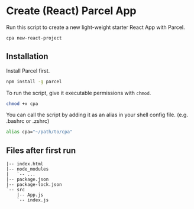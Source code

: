 # Create (React) Parcel App

Run this script to create a new light-weight starter React App with Parcel.

```sh
cpa new-react-project
```

## Installation

Install Parcel first.

```sh
npm install -g parcel
```

To run the script, give it executable permissions with `chmod`.

```sh
chmod +x cpa
```

You can call the script by adding it as an alias in your shell config file. (e.g. .bashrc or .zshrc)

```zsh
alias cpa="~/path/to/cpa"
```
## Files after first run

```
|-- index.html
|-- node_modules
|   `-- ...
|-- package.json
|-- package-lock.json
`-- src
    |-- App.js
    `-- index.js
```

